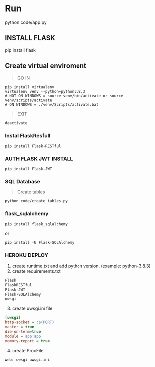 # Run
python code/app.py
## INSTALL FLASK
pip install flask

## Create virtual enviroment
> GO IN
```
pip install virtualenv
virtualenv venv --python=python3.8.3
# NOT ON WINDOWS = source venv/bin/activate or source venv/scripts/activate
# ON WINDOWS = ./venv/Scripts/activate.bat
```
> EXIT
```bash
deactivate
```
### Instal FlaskResfull
```
pip install Flask-RESTful
```

### AUTH FLASK JWT INSTALL
```
pip install Flask-JWT
```

### SQL Database
> Create tables
```
python code/create_tables.py
```

### flask_sqlalchemy
```
pip install flask_sqlalchemy
```
or 
```
pip install -U Flask-SQLAlchemy
```

### HEROKU DEPLOY
1. create runtime.txt and add python version.  (example: python-3.8.3)
2. create requirements.txt
```txt
Flask
FlaskRESTful
Flask-JWT
Flask-SQLAlchemy
uwsgi
```
3. create uwsgi.ini file
```ini
[uwsgi]
http-socket = :$(PORT)
master = true
die-on-term=true
module = app:app
memory-report = true
```
4. create ProcFile
```ProcFile
web: uwsgi uwsgi.ini
```